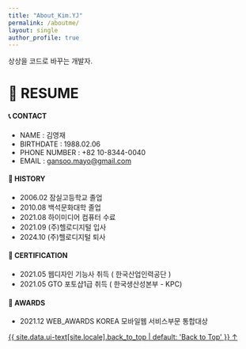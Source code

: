 ```yaml
---
title: "About_Kim.YJ"
permalink: /aboutme/
layout: single
author_profile: true
---
```


상상을 코드로 바꾸는 개발자.

# 👤 RESUME

#### 📞 CONTACT

- NAME : 김영재
- BIRTHDATE : 1988.02.06
- PHONE NUMBER : +82 10-8344-0040
- EMAIL : [gansoo.mayo@gmail.com](mailto:example@example.com)

#### 📜 HISTORY

- 2006.02 잠실고등학교 졸업
- 2010.08 백석문화대학 졸업
- 2021.08 하이미디어 컴퓨터 수료 
- 2021.09 (주)헬로디지털 입사
- 2024.10 (주)헬로디지털 퇴사

#### 🔖 CERTIFICATION

- 2021.05 웹디자인 기능사 취득 ( 한국산업인력공단 )
- 2021.05 GTO 포토샵1급 취득 ( 한국생산성본부 - KPC)

#### 🥇 AWARDS

- 2021.12 WEB_AWARDS KOREA 모바일웹 서비스부문 통합대상

<a href="#page-title" class="back-to-top">{{ site.data.ui-text[site.locale].back_to_top | default: 'Back to Top' }} &uarr;</a>
